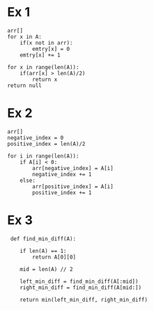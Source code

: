 # Ex 1 

    arr[]
    for x in A:
        if(x not in arr):
            emtry[x] = 0
        emtry[x] += 1
    
    for x in range(len(A)):
        if(arr[x] > len(A)/2)
            return x
    return null

# Ex 2
    arr[]
    negative_index = 0
    positive_index = len(A)/2

    for i in range(len(A)):
        if A[i] < 0:
            arr[negative_index] = A[i]
            negative_index += 1
        else:
            arr[positive_index] = A[i]
            positive_index += 1

# Ex 3 
     def find_min_diff(A):

        if len(A) == 1:
            return A[0][0]

        mid = len(A) // 2

        left_min_diff = find_min_diff(A[:mid])
        right_min_diff = find_min_diff(A[mid:])

        return min(left_min_diff, right_min_diff)


        
         